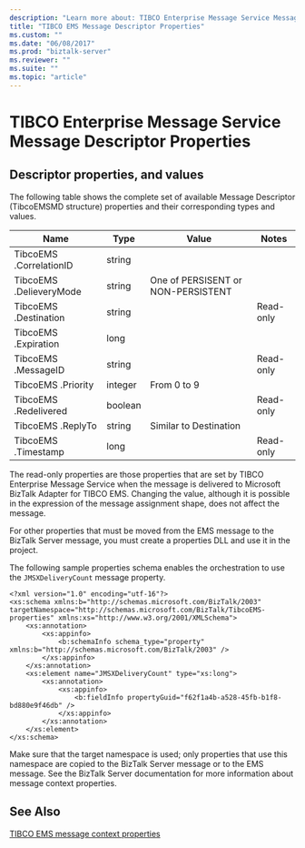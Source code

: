 ```yaml
---
description: "Learn more about: TIBCO Enterprise Message Service Message Descriptor Properties"
title: "TIBCO EMS Message Descriptor Properties"
ms.custom: ""
ms.date: "06/08/2017"
ms.prod: "biztalk-server"
ms.reviewer: ""
ms.suite: ""
ms.topic: "article"
---
```

# TIBCO Enterprise Message Service Message Descriptor Properties

## Descriptor properties, and values
The following table shows the complete set of available Message Descriptor (TibcoEMSMD structure) properties and their corresponding types and values.  
  
|Name|Type|Value|Notes|  
|----------|----------|-----------|-----------|  
|TibcoEMS .CorrelationID|string|||  
|TibcoEMS .DelieveryMode|string|One of PERSISENT or NON-PERSISTENT||  
|TibcoEMS .Destination|string||Read-only|  
|TibcoEMS .Expiration|long|||  
|TibcoEMS .MessageID|string||Read-only|  
|TibcoEMS .Priority|integer|From 0 to 9||  
|TibcoEMS .Redelivered|boolean||Read-only|  
|TibcoEMS .ReplyTo|string|Similar to Destination||  
|TibcoEMS .Timestamp|long||Read-only|  
  
 The read-only properties are those properties that are set by TIBCO Enterprise Message Service when the message is delivered to Microsoft BizTalk Adapter for TIBCO EMS. Changing the value, although it is possible in the expression of the message assignment shape, does not affect the message.  
  
 For other properties that must be moved from the EMS message to the BizTalk Server message, you must create a properties DLL and use it in the project.  
  
 The following sample properties schema enables the orchestration to use the `JMSXDeliveryCount` message property.  
  
```  
<?xml version="1.0" encoding="utf-16"?>  
<xs:schema xmlns:b="http://schemas.microsoft.com/BizTalk/2003" targetNamespace="http://schemas.microsoft.com/BizTalk/TibcoEMS-properties" xmlns:xs="http://www.w3.org/2001/XMLSchema">  
    <xs:annotation>  
        <xs:appinfo>  
            <b:schemaInfo schema_type="property" xmlns:b="http://schemas.microsoft.com/BizTalk/2003" />  
        </xs:appinfo>  
    </xs:annotation>  
    <xs:element name="JMSXDeliveryCount" type="xs:long">  
        <xs:annotation>  
            <xs:appinfo>  
                <b:fieldInfo propertyGuid="f62f1a4b-a528-45fb-b1f8-bd880e9f46db" />  
            </xs:appinfo>  
        </xs:annotation>  
    </xs:element>  
</xs:schema>   
```  
  
 Make sure that the target namespace is used; only properties that use this namespace are copied to the BizTalk Server message or to the EMS message. See the BizTalk Server documentation for more information about message context properties.  
  
## See Also  
[TIBCO EMS message context properties](../core/message-context-properties-in-biztalk-server.md)

